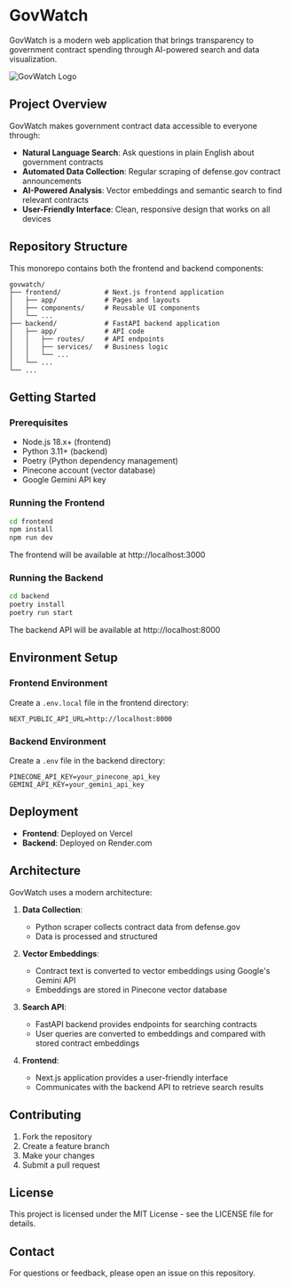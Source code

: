 # GovWatch

GovWatch is a modern web application that brings transparency to government contract spending through AI-powered search and data visualization.

![GovWatch Logo](frontend/public/logo.png)

## Project Overview

GovWatch makes government contract data accessible to everyone through:

- **Natural Language Search**: Ask questions in plain English about government contracts
- **Automated Data Collection**: Regular scraping of defense.gov contract announcements
- **AI-Powered Analysis**: Vector embeddings and semantic search to find relevant contracts
- **User-Friendly Interface**: Clean, responsive design that works on all devices

## Repository Structure

This monorepo contains both the frontend and backend components:

```
govwatch/
├── frontend/           # Next.js frontend application
│   ├── app/            # Pages and layouts
│   ├── components/     # Reusable UI components
│   └── ...
├── backend/            # FastAPI backend application
│   ├── app/            # API code
│   │   ├── routes/     # API endpoints
│   │   ├── services/   # Business logic
│   │   └── ...
│   └── ...
└── ...
```

## Getting Started

### Prerequisites

- Node.js 18.x+ (frontend)
- Python 3.11+ (backend)
- Poetry (Python dependency management)
- Pinecone account (vector database)
- Google Gemini API key

### Running the Frontend

```bash
cd frontend
npm install
npm run dev
```

The frontend will be available at http://localhost:3000

### Running the Backend

```bash
cd backend
poetry install
poetry run start
```

The backend API will be available at http://localhost:8000

## Environment Setup

### Frontend Environment

Create a `.env.local` file in the frontend directory:

```
NEXT_PUBLIC_API_URL=http://localhost:8000
```

### Backend Environment

Create a `.env` file in the backend directory:

```
PINECONE_API_KEY=your_pinecone_api_key
GEMINI_API_KEY=your_gemini_api_key
```

## Deployment

- **Frontend**: Deployed on Vercel
- **Backend**: Deployed on Render.com

## Architecture

GovWatch uses a modern architecture:

1. **Data Collection**:
   - Python scraper collects contract data from defense.gov
   - Data is processed and structured

2. **Vector Embeddings**:
   - Contract text is converted to vector embeddings using Google's Gemini API
   - Embeddings are stored in Pinecone vector database

3. **Search API**:
   - FastAPI backend provides endpoints for searching contracts
   - User queries are converted to embeddings and compared with stored contract embeddings

4. **Frontend**:
   - Next.js application provides a user-friendly interface
   - Communicates with the backend API to retrieve search results

## Contributing

1. Fork the repository
2. Create a feature branch
3. Make your changes
4. Submit a pull request

## License

This project is licensed under the MIT License - see the LICENSE file for details.

## Contact

For questions or feedback, please open an issue on this repository.
